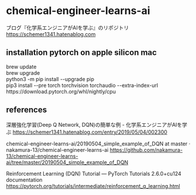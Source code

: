 # chemical-engineer-learns-ai
ブログ『化学系エンジニアがAIを学ぶ』のリポジトリ
https://schemer1341.hatenablog.com

## installation pytorch on apple silicon mac
<ur>
  brew update<br>
  brew upgrade<br>
  python3 -m pip install --upgrade pip<br>
  pip3 install --pre torch torchvision torchaudio --extra-index-url https://download.pytorch.org/whl/nightly/cpu<br>
</ur>

## references

深層強化学習(Deep Q Network, DQN)の簡単な例 - 化学系エンジニアがAIを学ぶ
https://schemer1341.hatenablog.com/entry/2019/05/04/002300

chemical-engineer-learns-ai/20190504_simple_example_of_DQN at master · nakamura-13/chemical-engineer-learns-ai https://github.com/nakamura-13/chemical-engineer-learns-ai/tree/master/20190504_simple_example_of_DQN

Reinforcement Learning (DQN) Tutorial — PyTorch Tutorials 2.6.0+cu124 documentation
https://pytorch.org/tutorials/intermediate/reinforcement_q_learning.html
